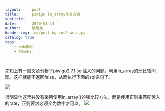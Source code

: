 ```yaml
---
layout:     post
title:      piwigo in_array修复方案
subtitle:   
date:       2020-01-14
author:     跳跳龙
header-img: img/post-bg-ios9-web.jpg
catalog: true
tags:
    - web漏洞
    - 代码审计
            
---
```




先知上有一篇文章分析了piwigo2.7.1 sql注入的问题。利用in_array的弱比较问题。这样就能不返回false，从而执行下面的sql语句了。

![](http://tiaotiaolong2.cn-bj.ufileos.com/blog29-02.jpg)


很明显他这里并没有采用使用in_array()的强比较方法，而是使用正则来匹配传入的rate，正则要求必须全为数字才可以。
![](http://tiaotiaolong2.cn-bj.ufileos.com/blog29-01.jpg)



